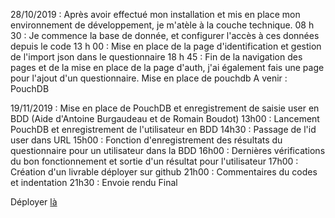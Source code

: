 28/10/2019 : Après avoir effectué mon installation et mis en place mon environnement de développement, je m'atèle à la couche technique. 
08 h 30 : Je commence la base de donnée, et configurer l'accès à ces données depuis le code 
13 h 00 : Mise en place de la page d'identification et gestion de l'import json dans le questionnaire
18 h 45 : Fin de la navigation des pages et de la mise en place de la page d'auth, j'ai également fais une page pour l'ajout d'un questionnaire. Mise en place de pouchdb
A venir : PouchDB 

19/11/2019 : Mise en place de PouchDB et enregistrement de saisie user en BDD (Aide d'Antoine Burgaudeau et de Romain Boudot)
13h00 : Lancement PouchDB et enregistrement de l'utilisateur en BDD
14h30 : Passage de l'id user dans URL
15h00 : Fonction d'enregistrement des résultats du questionnaire pour un utilisateur dans la BDD
16h00 : Dernières vérifications du bon fonctionnement et sortie d'un résultat pour l'utilisateur
17h00 : Création d'un livrable déployer sur github
21h00 : Commentaires du codes et indentation
21h30 : Envoie rendu Final


Déployer [là](https://PaulChatelier.github.io)